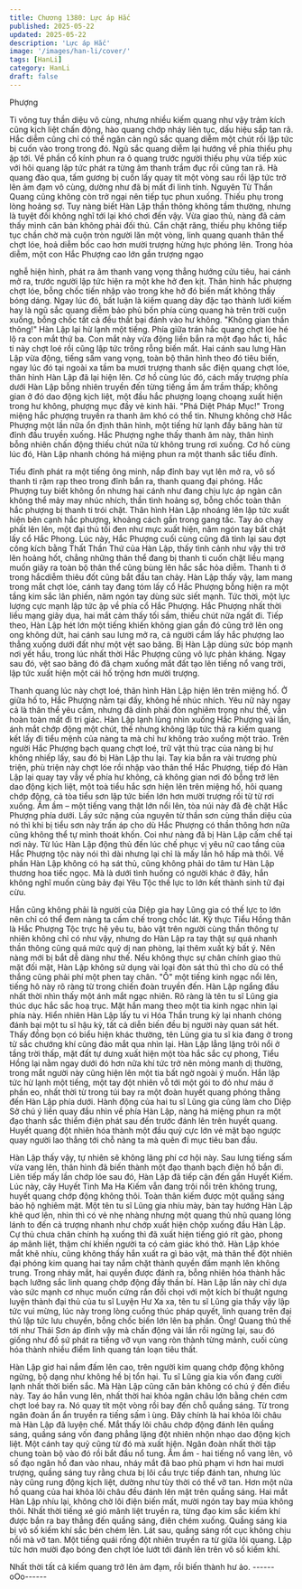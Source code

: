 ```yaml
---
title: Chương 1380: Lực áp Hắc
published: 2025-05-22
updated: 2025-05-22
description: 'Lực áp Hắc'
image: '/images/han-li/cover/'
tags: [HanLi]
category: HanLi
draft: false
---
```


Phượng

Ti võng tuy thần diệu vô cùng, nhưng nhiều kiếm quang như vậy
trảm kích cũng kịch liệt chấn động, hào quang chớp nháy liên tục,
dấu hiệu sắp tan rã.
Hắc diễm cũng chỉ có thể ngăn cản ngũ sắc quang diễm một chút
rồi lập tức bị cuốn vào trong trong đó.
Ngũ sắc quang diễm lại hướng về phía thiếu phụ ập tới.
Về phần cổ kính phun ra ô quang trước người thiếu phụ vừa tiếp
xúc với hôi quang lập tức phát ra từng âm thanh trầm đục rồi
cũng tan rã.
Hà quang đảo qua, tấm gương bị cuốn lấy quay tít một vòng sau
rồi lập tức trở lên ảm đạm vô cùng, dường như đã bị mất đi linh
tính.
Nguyên Từ Thần Quang cũng không còn trở ngại nên tiếp tục
phun xuống.
Thiếu phụ trong lòng hoảng sợ.
Tuy nàng biết Hàn Lập thần thông không tầm thường, nhưng là
tuyệt đối không nghĩ tới lại khó chơi đến vậy. Vừa giao thủ, nàng
đã cảm thấy mình căn bản không phải đối thủ.
Cắn chặt răng, thiếu phụ không tiếp tục chần chờ mà cuộn tròn
người lăn một vòng, linh quang quanh thân thể chợt lóe, hoả diễm
bốc cao hơn mười trượng hừng hực phóng lên.
Trong hỏa diễm, một con Hắc Phượng cao lớn gần trượng ngạo

nghễ hiện hình, phát ra âm thanh vang vọng thẳng hướng cửu
tiêu, hai cánh mở ra, trước người lập tức hiện ra một khe hở đen
kịt.
Thân hình hắc phượng chợt lóe, bỗng chốc tiến nhập vào trong
khe hở đó biến mất không thấy bóng dáng.
Ngay lúc đó, bất luận là kiếm quang dày đặc tạo thành lưới kiếm
hay là ngũ sắc quang diễm bảo phủ bốn phía cùng quang hà trên
trời cuộn xuống, bỗng chốc tất cả đều thất bại đánh vào hư
không.
"Không gian thần thông!" Hàn Lập lại hừ lạnh một tiếng. Phía giữa
trán hắc quang chợt lóe hé lộ ra con mắt thứ ba.
Con mắt này vừa động liền bắn ra một đạo hắc ti, hắc ti này chợt
loé rồi cũng lập tức trống rỗng biến mất.
Hai cánh sau lưng Hàn Lập vừa động, tiếng sấm vang vọng, toàn
bộ thân hình theo đó tiêu biến, ngay lúc đó tại ngoài xa tầm ba
mươi trượng thanh sắc điện quang chợt lóe, thân hình Hàn Lập
đã lại hiện lên.
Cơ hồ cùng lúc đó, cách mấy trượng phía dưới Hàn Lập bỗng
nhiên truyền đến từng tiếng ầm ầm trầm thấp; không gian ở đó
dao động kịch liệt, một đầu hắc phượng loạng choạng xuất hiện
trong hư không, phượng mục đầy vẻ kinh hãi.
"Phá Diệt Pháp Mục!" Trong miệng hắc phượng truyền ra thanh
âm khó có thể tin.
Nhưng không chờ Hắc Phượng một lần nữa ổn định thân hình,
một tiếng hừ lạnh đầy băng hàn từ đỉnh đầu truyền xuống.
Hắc Phượng nghe thấy thanh âm này, thân hình bỗng nhiên chấn
động thiếu chút nữa từ không trung rơi xuống.
Cơ hồ cùng lúc đó, Hàn Lập nhanh chóng há miệng phun ra một
thanh sắc tiểu đỉnh.

Tiểu đỉnh phát ra một tiếng ông minh, nắp đỉnh bay vụt lên mở ra,
vô số thanh ti rậm rạp theo trong đỉnh bắn ra, thanh quang đại
phóng.
Hắc Phượng tuy biết không ổn nhưng hai cánh như đang chịu lực
áp ngàn cân không thể mảy may nhúc nhích, thần tình hoảng sợ,
bỗng chốc toàn thân hắc phượng bị thanh ti trói chặt.
Thân hình Hàn Lập nhoáng lên lập tức xuất hiện bên cạnh hắc
phượng, khoảng cách gần trong gang tấc. Tay áo chạy phất lên
lên, một đại thủ tối đen như mực xuất hiện, năm ngón tay bắt chặt
lấy cổ Hắc Phong.
Lúc này, Hắc Phượng cuối cùng cũng đã tỉnh lại sau đợt công
kích bằng Thất Thần Thứ của Hàn Lập, thấy tình cảnh như vậy thì
trở lên hoảng hốt, chẳng những thân thể đang bị thanh ti cuốn
chặt liều mạng muốn giãy ra toàn bộ thân thể cũng bùng lên hắc
sắc hỏa diễm.
Thanh ti ở trong hắcdiễm thiêu đốt cũng bắt đầu tan chảy.
Hàn Lập thấy vậy, lam mang trong mắt chợt lóe, cánh tay đang
tóm lấy cổ Hắc Phượng bỗng hiện ra một tầng kim sắc lân phiến,
năm ngón tay dùng sức siết mạnh. Tức thời, một lực lượng cực
mạnh lập tức ập về phía cổ Hắc Phượng.
Hắc Phượng nhất thời liều mạng giãy dụa, hai mắt cảm thấy tối
sầm, thiếu chút nữa ngất đi.
Tiếp theo, Hàn Lập hét lớn một tiếng khiến không gian gần đó
cũng trở lên ong ong không dứt, hai cánh sau lưng mở ra, cả
người cầm lấy hắc phượng lao thẳng xuống dưới đất như một vệt
sao băng.
Bị Hàn Lập dùng sức bóp mạnh nơi yết hầu, trong lúc nhất thời
Hắc Phượng cũng vô lực phản kháng.
Ngay sau đó, vệt sao băng đó đã chạm xuống mắt đất tạo lên
tiếng nổ vang trời, lập tức xuất hiện một cái hố trộng hơn mười
trượng.

Thanh quang lúc này chợt loé, thân hình Hàn Lập hiện lên trên
miệng hố. Ở giữa hố to, Hắc Phượng nằm tại đấy, không hề nhúc
nhích.
Yêu nữ này ngay cả là thân thể yêu cầm, nhưng đã dính phải đòn
nghiêm trọng như thế, vẫn hoàn toàn mất đi tri giác.
Hàn Lập lạnh lùng nhìn xuống Hắc Phượng vài lần, ánh mắt chớp
động một chút, thế nhưng không lập tức thả ra kiếm quang kết lấy
đi tiểu mệnh của nàng ta mà chỉ hư không trảo xuống một trảo.
Trên người Hắc Phượng bạch quang chợt loé, trữ vật thủ trạc của
nàng bị hư không nhiếp lấy, sau đó bị Hàn Lập thu lại.
Tay kia bắn ra vài trương phù triện, phù triện này chợt lóe rồi
nhập vào thân thể Hắc Phượng, tiếp đó Hàn Lập lại quay tay vẫy
về phía hư không, cả không gian nơi đó bỗng trở lên dao động
kịch liệt, một toà tiểu hắc sơn hiện lên trên miệng hố, hôi quang
chớp động, cả tòa tiểu sơn lập tức biến lớn hơn mười trượng rồi
từ từ rơi xuống.
Ầm ầm – một tiếng vang thật lớn nổi lên, tòa núi này đã đè chặt
Hắc Phượng phía dưới.
Lấy sức nặng của nguyên từ thần sơn cùng thần diệu của nó thì
khi bị tiểu sơn này trấn áp cho dù Hắc Phượng có thần thông hơn
nữa cũng không thể tự mình thoát khốn.
Coi như nàng đã bị Hàn Lập cấm chế tại nơi này.
Từ lúc Hàn Lập động thủ đến lúc chế phục vị yêu nữ cao tầng của
Hắc Phượng tộc này nói thì dài nhưng lại chỉ là mấy lần hô hấp
mà thôi.
Về phần Hàn Lập không có hạ sát thủ, cũng không phải do tâm tư
Hàn Lập thương hoa tiếc ngọc. Mà là dưới tình huống có người
khác ở đây, hắn không nghĩ muốn cùng bảy đại Yêu Tộc thế lực
to lớn kết thành sinh tử đại cừu.

Hắn cũng không phải là người của Diệp gia hay Lũng gia có thế
lực to lớn nên chỉ có thể đem nàng ta cấm chế trong chốc lát.
Kỳ thực Tiểu Hồng thân là Hắc Phượng Tộc trực hệ yêu tu, bảo
vật trên người cùng thần thông tự nhiên không chỉ có như vậy,
nhưng do Hàn Lập ra tay thật sự quá nhanh thần thông cũng quá
mức quỷ dị nan phòng, lại thêm xuất kỳ bất ý. Nên nàng mới bị
bắt dễ dàng như thế.
Nếu không thực sự chân chính giao thủ mặt đối mặt, Hàn Lập
không sử dụng vài loại đòn sát thủ thì cho dù có thể thắng cũng
phải phí một phen tay chân.
"Ồ" một tiếng kinh ngạc nổi lên, tiếng hô này rõ ràng từ trong
chiến đoàn truyền đến.
Hàn Lập ngẩng đầu nhất thời nhìn thấy một ánh mắt ngạc nhiên.
Rõ ràng là tên tu sĩ Lũng gia thúc dục hắc sắc hoạ trục. Mặt hắn
mang theo một tia kinh ngạc nhìn lại phía này. Hiển nhiên Hàn
Lập lấy tu vi Hóa Thần trung kỳ lại nhanh chóng đánh bại một tu
sĩ hậu kỳ, tất cả diễn biến đều bị người này quan sát hết.
Thấy đồng bọn có biểu hiện khác thường, tên Lũng gia tu sĩ kia
đang ở trong tử sắc chướng khí cũng đảo mắt qua nhìn lại.
Hàn Lập lẳng lặng trôi nổi ở tầng trời thấp, mặt đất tự dưng xuất
hiện một tòa hắc sắc cự phong, Tiểu Hồng lại nằm ngay dưới đó
hơn nữa khí tức trở nên mỏng manh dị thường, trong mắt người
này cũng hiện lên một tia bất ngờ ngoài ý muốn. Hắn lập tức hừ
lạnh một tiếng, một tay đột nhiên vỗ tới một gói to đỏ như máu ở
phần eo, nhất thời từ trong túi bay ra một đoàn huyết quang
phóng thẳng đến Hàn Lập phía dưới.
Hành động của hai tu sĩ Lũng gia cũng làm cho Diệp Sở chú ý liền
quay đầu nhìn về phía Hàn Lập, nàng há miệng phun ra một đạo
thanh sắc thiểm điện phát sau đến trước đánh lên trên huyết
quang. Huyết quang đột nhiên hóa thành một đầu quỷ cực lớn vẻ
mặt bạo ngược quay người lao thẳng tới chỗ nàng ta mà quên đi
mục tiêu ban đầu.

Hàn Lập thấy vậy, tự nhiên sẽ không lãng phí cơ hội này. Sau
lưng tiếng sấm vừa vang lên, thân hình đã biến thành một đạo
thanh bạch điện hồ bắn đi.
Liên tiếp mấy lần chớp lóe sau đó, Hàn Lập đã tiếp cận đến gần
Huyết Kiếm.
Lúc này, cây Huyết Tinh Ma Ha Kiếm vẫn đang trôi nổi trên không
trung, huyết quang chớp động không thôi. Toàn thân kiếm được
một quầng sáng bảo hộ nghiêm mật.
Một tên tu sĩ Lũng gia nhíu mày, bàn tay hướng Hàn Lập khẽ quơ
lên, nhìn thì có vẻ nhẹ nhàng nhưng một quang thủ nhũ quang
lóng lánh to đến cả trượng nhanh như chớp xuất hiện chộp xuống
đầu Hàn Lập.
Cự thủ chưa chân chính hạ xuống thì đã xuất hiện tiếng gió rít
gào, phong áp mãnh liệt, thậm chí khiến người ta có cảm giác khó
thở.
Hàn Lập khóe mắt khẽ nhíu, cũng không thấy hắn xuất ra gì bảo
vật, mà thân thể đột nhiên đại phóng kim quang hai tay nắm chặt
thành quyền đấm mạnh lên không trung.
Trong nháy mắt, hai quyền được đánh ra, bỗng nhiên hóa thành
hắc bạch lưỡng sắc linh quang chớp động đầy thần bí.
Hàn Lập lần này chỉ dựa vào sức mạnh cơ nhục muốn cứng rắn
đối chọi với một kích bí thuật ngưng luyện thành đại thủ của tu sĩ
Luyện Hư
Xa xa, tên tu sĩ Lũng gia thấy vậy lập tức vui mừng, lúc này trong
lòng cuồng thúc pháp quyết, linh quang trên đại thủ lập tức lưu
chuyển, bỗng chốc biến lớn lên ba phần.
Ông! Quang thủ thế tới như Thái Sơn áp đỉnh vậy mà chấn động
vài lần rồi ngừng lại, sau đó giống như đồ sứ phát ra tiếng vỡ vụn
vang ròn thành từng mảnh, cuối cùng hóa thành nhiều điểm linh
quang tán loạn tiêu thất.

Hàn Lập giơ hai nắm đấm lên cao, trên người kim quang chớp
động không ngừng, bộ dạng như không hề bị tổn hại.
Tu sĩ Lũng gia kia vốn đang cười lạnh nhất thời biến sắc.
Mà Hàn Lập cũng căn bản không có chú ý đến điều này. Tay áo
hắn vung lên, nhất thời hai khỏa ngân châu lớn bằng chén cơm
chợt loé bay ra. Nó quay tít một vòng rồi bay đến chỗ quầng sáng.
Từ trong ngân đoàn ẩn ẩn truyền ra tiếng sấm ì ùng. Đây chính là
hai khỏa lôi châu mà Hàn Lập đã luyện chế.
Mắt thấy lôi châu chớp động đánh lên quầng sáng, quầng sáng
vốn đang phẳng lặng đột nhiên nhộn nhạo dao động kịch liệt. Một
cánh tay quỷ cũng từ đó mà xuất hiện.
Ngân đoàn nhất thời tập chung toàn bộ vào đó rồi bắt đầu nổ
tung.
Ầm ầm - hai tiếng nổ vang lên, vô số đạo ngân hồ đan vào nhau,
nháy mắt đã bao phủ phạm vi hơn hai mươi trượng, quầng sáng
tuy rằng chưa bị lôi cầu trực tiếp đánh tan, nhưng lúc này cũng
rung động kịch liệt, dường như tùy thời có thể vỡ tan.
Hơn một nửa hồ quang của hai khỏa lôi châu đều đánh lên mặt
trên quầng sáng.
Hai mắt Hàn Lập nhíu lại, không chờ lôi điện biến mất, mười ngón
tay bay múa không thôi.
Nhất thời tiếng xé gió mãnh liệt truyền ra, từng đạo kim sắc kiếm
khí được bắn ra bay thẳng đến quầng sáng, điên chém xuống.
Quầng sáng kia bị vô số kiếm khí sắc bén chém lên. Lát sau,
quầng sáng rốt cục không chịu nổi mà vỡ tan.
Một tiếng quái rống đột nhiên truyền ra từ giữa lôi quang. Lập tức
hơn mười đạo bóng đen chợt lóe lướt tới đánh lên trên vô số
kiếm khí.

Nhất thời tất cả kiếm quang trở lên ảm đạm, rồi biến thành hư ảo.
------oOo------
